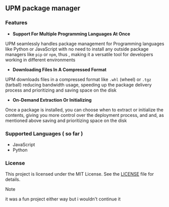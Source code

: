 ## UPM package manager

### Features

- **Support For Multiple Programming Languages At Once**

UPM seamlessly handles package management for Programming languages like Python or JavaScript with no 
need to install any outside package managers like `pip` or `npm`, thus , making it a versatile tool for developers
working in different environments

- **Downloading Files In A Compressed Format**

UPM downloads files in a compressed format like `.whl` (wheel) or `.tgz` (tarball) reducing bandwidth usage, speeding
up the package delivery process and prioritizing and saving space on the disk 

- **On-Demand Extraction Or Initializing**

Once a package is installed, you can choose when to extract or initialize the contents, giving you more control 
over the deployment process, and and, as mentioned above saving and prioritizing space on the disk

### Supported Languages ( so far )
* JavaScript
* Python

### License
This project is licensed under the MIT License. See the [LICENSE](LICENSE) file for details.

> [!NOTE]
> it was a fun project either way but i wouldn't continue it 
